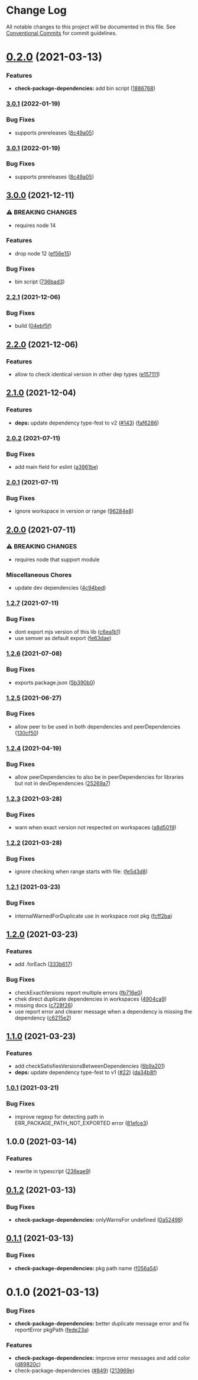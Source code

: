 # Change Log

All notable changes to this project will be documented in this file.
See [Conventional Commits](https://conventionalcommits.org) for commit guidelines.

# [0.2.0](https://github.com/christophehurpeau/pob/compare/check-package-dependencies@0.1.2...check-package-dependencies@0.2.0) (2021-03-13)


### Features

* **check-package-dependencies:** add bin script ([1886768](https://github.com/christophehurpeau/pob/commit/1886768250216ed301ee7d3ae79c141c4478f543))





### [3.0.1](https://github.com/christophehurpeau/check-package-dependencies/compare/v3.0.0...v3.0.1) (2022-01-19)


### Bug Fixes

* supports prereleases ([8c49a05](https://github.com/christophehurpeau/check-package-dependencies/commit/8c49a05fa79697544b08f9dc06c329b757f2e4ae))

### [3.0.1](https://github.com/christophehurpeau/check-package-dependencies/compare/v3.0.0...v3.0.1) (2022-01-19)


### Bug Fixes

* supports prereleases ([8c49a05](https://github.com/christophehurpeau/check-package-dependencies/commit/8c49a05fa79697544b08f9dc06c329b757f2e4ae))

## [3.0.0](https://www.github.com/christophehurpeau/check-package-dependencies/compare/v2.2.1...v3.0.0) (2021-12-11)


### ⚠ BREAKING CHANGES

* requires node 14

### Features

* drop node 12 ([ef56e15](https://www.github.com/christophehurpeau/check-package-dependencies/commit/ef56e1572d886d73c7e0fcc6698ef622463be7fc))


### Bug Fixes

* bin script ([736bad3](https://www.github.com/christophehurpeau/check-package-dependencies/commit/736bad37e65f664f1b77e9388681fe96f6d2f166))

### [2.2.1](https://www.github.com/christophehurpeau/check-package-dependencies/compare/v2.2.0...v2.2.1) (2021-12-06)


### Bug Fixes

* build ([04ebf5f](https://www.github.com/christophehurpeau/check-package-dependencies/commit/04ebf5f4e506144023985c9d2190939137f8dd7a))

## [2.2.0](https://www.github.com/christophehurpeau/check-package-dependencies/compare/v2.1.0...v2.2.0) (2021-12-06)


### Features

* allow to check identical version in other dep types ([e157111](https://www.github.com/christophehurpeau/check-package-dependencies/commit/e157111f5384b46c9d99d0ac8917f98b775dc975))

## [2.1.0](https://www.github.com/christophehurpeau/check-package-dependencies/compare/v2.0.2...v2.1.0) (2021-12-04)


### Features

* **deps:** update dependency type-fest to v2 ([#143](https://www.github.com/christophehurpeau/check-package-dependencies/issues/143)) ([faf6286](https://www.github.com/christophehurpeau/check-package-dependencies/commit/faf6286adf8646869b29fb03a9770ca86352e73e))

### [2.0.2](https://www.github.com/christophehurpeau/check-package-dependencies/compare/v2.0.1...v2.0.2) (2021-07-11)


### Bug Fixes

* add main field for eslint ([a3961be](https://www.github.com/christophehurpeau/check-package-dependencies/commit/a3961be34be1b025f5cb6edfa2b82e5ec5db745f))

### [2.0.1](https://www.github.com/christophehurpeau/check-package-dependencies/compare/v2.0.0...v2.0.1) (2021-07-11)


### Bug Fixes

* ignore workspace in version or range ([96284e8](https://www.github.com/christophehurpeau/check-package-dependencies/commit/96284e8debfaf81bf81ee6ae4362b9bb09c33580))

## [2.0.0](https://www.github.com/christophehurpeau/check-package-dependencies/compare/v1.2.7...v2.0.0) (2021-07-11)


### ⚠ BREAKING CHANGES

* requires node that support module

### Miscellaneous Chores

* update dev dependencies ([4c94bed](https://www.github.com/christophehurpeau/check-package-dependencies/commit/4c94bed5a014dfbdc9fa14dd664ed6a7a4df31a8))

### [1.2.7](https://www.github.com/christophehurpeau/check-package-dependencies/compare/v1.2.6...v1.2.7) (2021-07-11)


### Bug Fixes

* dont export mjs version of this lib ([c6ea1b1](https://www.github.com/christophehurpeau/check-package-dependencies/commit/c6ea1b152c25446788953a18368902c8a7c38880))
* use semver as default export ([fe63dae](https://www.github.com/christophehurpeau/check-package-dependencies/commit/fe63dae679e29fc0b30a8801bd3f4247e2aee9b9))

### [1.2.6](https://www.github.com/christophehurpeau/check-package-dependencies/compare/v1.2.5...v1.2.6) (2021-07-08)


### Bug Fixes

* exports package.json ([5b390b0](https://www.github.com/christophehurpeau/check-package-dependencies/commit/5b390b022429b35af451a31026f4af31ba0a60cc))

### [1.2.5](https://www.github.com/christophehurpeau/check-package-dependencies/compare/v1.2.4...v1.2.5) (2021-06-27)


### Bug Fixes

* allow peer to be used in both dependencies and peerDependencies ([130cf50](https://www.github.com/christophehurpeau/check-package-dependencies/commit/130cf5015ca0ddd1c2e09c5fdb77966f2a622702))

### [1.2.4](https://www.github.com/christophehurpeau/check-package-dependencies/compare/v1.2.3...v1.2.4) (2021-04-19)


### Bug Fixes

* allow peerDependencies to also be in peerDependencies for libraries but not in devDependencies ([25269a7](https://www.github.com/christophehurpeau/check-package-dependencies/commit/25269a7b731c22cb4eb1660c6f64dbba215eda2d))

### [1.2.3](https://www.github.com/christophehurpeau/check-package-dependencies/compare/v1.2.2...v1.2.3) (2021-03-28)


### Bug Fixes

* warn when exact version not respected on workspaces ([a8d5019](https://www.github.com/christophehurpeau/check-package-dependencies/commit/a8d5019a782093512b91f258c1f317c1ee4d89b8))

### [1.2.2](https://www.github.com/christophehurpeau/check-package-dependencies/compare/v1.2.1...v1.2.2) (2021-03-28)


### Bug Fixes

* ignore checking when range starts with file: ([fe5d3d8](https://www.github.com/christophehurpeau/check-package-dependencies/commit/fe5d3d80015c795b77ee8f1b189c8929644f2ec6))

### [1.2.1](https://www.github.com/christophehurpeau/check-package-dependencies/compare/v1.2.0...v1.2.1) (2021-03-23)


### Bug Fixes

* internalWarnedForDuplicate use in workspace root pkg ([fcff2ba](https://www.github.com/christophehurpeau/check-package-dependencies/commit/fcff2baa55accb3dc3064ae56bb8579b42cd6842))

## [1.2.0](https://www.github.com/christophehurpeau/check-package-dependencies/compare/v1.1.0...v1.2.0) (2021-03-23)


### Features

* add .forEach ([333b617](https://www.github.com/christophehurpeau/check-package-dependencies/commit/333b61782aade735f7f7db0346453fe1bfa64ba8))


### Bug Fixes

* checkExactVersions report multiple errors ([fb716e0](https://www.github.com/christophehurpeau/check-package-dependencies/commit/fb716e09cbfc2ea605c75fcbb6d8ba8e155e065d))
* chek direct duplicate dependencies in workspaces ([4904ca9](https://www.github.com/christophehurpeau/check-package-dependencies/commit/4904ca97ea7073d64afc2840a57ae2cbdf64be8b))
* missing docs ([c728f26](https://www.github.com/christophehurpeau/check-package-dependencies/commit/c728f261b885225541ee6031c052b24a401e781d))
* use report error and clearer message when a dependency is missing the dependency ([c6215e2](https://www.github.com/christophehurpeau/check-package-dependencies/commit/c6215e24b06492b2d7a0dcac44e005de73e9faa9))

## [1.1.0](https://www.github.com/christophehurpeau/check-package-dependencies/compare/v1.0.1...v1.1.0) (2021-03-23)


### Features

* add checkSatisfiesVersionsBetweenDependencies ([6b9a201](https://www.github.com/christophehurpeau/check-package-dependencies/commit/6b9a2017c0e02b199f9d56d2792fbaeedf5fccd5))
* **deps:** update dependency type-fest to v1 ([#22](https://www.github.com/christophehurpeau/check-package-dependencies/issues/22)) ([da34b8f](https://www.github.com/christophehurpeau/check-package-dependencies/commit/da34b8f9be325fbd70f86ae4d314a1bd79ca8d8b))

### [1.0.1](https://www.github.com/christophehurpeau/check-package-dependencies/compare/v1.0.0...v1.0.1) (2021-03-21)


### Bug Fixes

* improve regexp for detecting path in ERR_PACKAGE_PATH_NOT_EXPORTED error ([81efce3](https://www.github.com/christophehurpeau/check-package-dependencies/commit/81efce3c605fe63e810dfe3a0cbb740742d83d64))

## 1.0.0 (2021-03-14)


### Features

* rewrite in typescript ([236eae9](https://www.github.com/christophehurpeau/check-package-dependencies/commit/236eae9d320d80dc5356452de52ffd8434cf2d15))

## [0.1.2](https://github.com/christophehurpeau/pob/compare/check-package-dependencies@0.1.1...check-package-dependencies@0.1.2) (2021-03-13)


### Bug Fixes

* **check-package-dependencies:** onlyWarnsFor undefined ([0a52498](https://github.com/christophehurpeau/pob/commit/0a524989225cc954afc6caec073069d4cceff30c))





## [0.1.1](https://github.com/christophehurpeau/pob/compare/check-package-dependencies@0.1.0...check-package-dependencies@0.1.1) (2021-03-13)


### Bug Fixes

* **check-package-dependencies:** pkg path name ([f056a54](https://github.com/christophehurpeau/pob/commit/f056a547908c39834407ef9673c5cd8908fe8158))





# 0.1.0 (2021-03-13)


### Bug Fixes

* **check-package-dependencies:** better duplicate message error and fix reportError pkgPath ([fede23a](https://github.com/christophehurpeau/pob/commit/fede23a9e417b4e5cadc5dc81baae85569a6c6ae))


### Features

* **check-package-dependencies:** improve error messages and add color ([d89820c](https://github.com/christophehurpeau/pob/commit/d89820cef680d7a881c54ee3e90a674466fe3443))
* check-package-dependencies ([#849](https://github.com/christophehurpeau/pob/issues/849)) ([213969e](https://github.com/christophehurpeau/pob/commit/213969ed1ee4bc99ce431186a9d590a42d507d5e))

